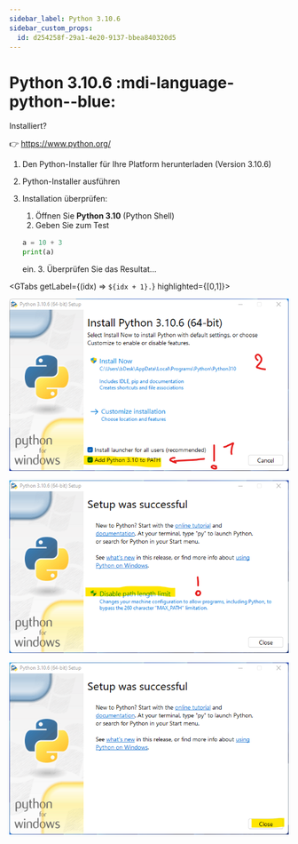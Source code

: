 ```yaml
---
sidebar_label: Python 3.10.6
sidebar_custom_props:
  id: d254258f-29a1-4e20-9137-bbea840320d5
---
```


# Python 3.10.6 :mdi-language-python--blue:

<Answer type="state" webKey="f1710126-f75a-43fb-ac01-0d4312faddf1">Installiert?</Answer>

👉 https://www.python.org/

1. Den Python-Installer für Ihre Platform herunterladen (Version 3.10.6)
2. Python-Installer ausführen
3. Installation überprüfen:
   1. Öffnen Sie __Python 3.10__ (Python Shell)
   2. Geben Sie zum Test
   
    ```py
    a = 10 + 3
    print(a)
    ```
    ein.
   3. Überprüfen Sie das Resultat... 


<GTabs getLabel={(idx) => `${idx + 1}.`} highlighted={[0,1]}>

![:mdi-flash-triangle--orange: Python zum Pfad hinzufügen!](images/py-1.png)

![Allenfalls bereits konfiguriert](images/py-2.png)

![Fertig](images/py-3.png)
</GTabs>